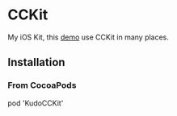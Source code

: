 # CCKit
My iOS Kit, this [demo](https://github.com/kudocc/DemoKit) use CCKit in many places.

## Installation

### From CocoaPods

pod 'KudoCCKit'

